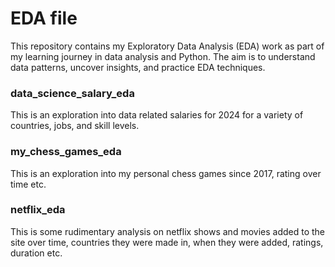 # EDA file

This repository contains my Exploratory Data Analysis (EDA) work as part of my learning journey in data analysis and Python. The aim is to understand data patterns, uncover insights, and practice EDA techniques.


### data_science_salary_eda
This is an exploration into data related salaries for 2024 for a variety of countries, jobs, and skill levels.

### my_chess_games_eda
This is an exploration into my personal chess games since 2017, rating over time etc.

### netflix_eda
This is some rudimentary analysis on netflix shows and movies added to the site over time, countries they were made in, when they were added, ratings, duration etc.